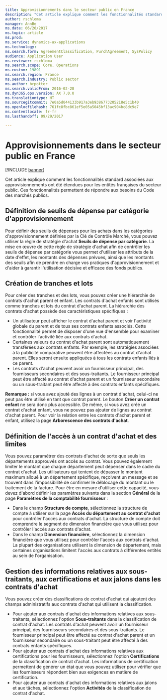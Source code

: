 ```yaml
---
title: Approvisionnements dans le secteur public en France
description: "Cet article explique comment les fonctionnalités standard associées aux approvisionnements ont été étendues pour les entités françaises du secteur public. Ces fonctionnalités permettent de répondre aux besoins du Code des marchés publics."
author: rschloma
manager: AnnBe
ms.date: 06/20/2017
ms.topic: article
ms.prod: 
ms.service: dynamics-ax-applications
ms.technology: 
ms.search.form: AgreementClassification, PurchAgreement, SysPolicy
audience: Application User
ms.reviewer: rschloma
ms.search.scope: Core, Operations
ms.custom: 19891
ms.search.region: France
ms.search.industry: Public sector
ms.author: brpotter
ms.search.validFrom: 2016-02-28
ms.dyn365.ops.version: AX 7.0.0
ms.translationtype: HT
ms.sourcegitcommit: 7e0a5d044133b917a3eb9386773205218e5c1b40
ms.openlocfilehash: 761fc8fbc861ef5e05a5045bf13ac904bc8dc9e7
ms.contentlocale: fr-fr
ms.lasthandoff: 09/29/2017

---
```


# <a name="procurement-and-sourcing-in-the-public-sector-in-france"></a>Approvisionnements dans le secteur public en France

[!INCLUDE [banner](../includes/banner.md)]

Cet article explique comment les fonctionnalités standard associées aux approvisionnements ont été étendues pour les entités françaises du secteur public. Ces fonctionnalités permettent de répondre aux besoins du Code des marchés publics. 

<a name="set-spending-thresholds-by-procurement-category"></a>Définition de seuils de dépense par catégorie d'approvisionnement
-----------------------------------------------

Pour définir des seuils de dépenses pour les achats dans les catégories d'approvisionnement définies par la Clé de Contrôle Marché, vous pouvez utiliser la règle de stratégie d'achat **Seuils de dépense par catégorie**. La mise en œuvre de cette règle de stratégie d'achat afin de contrôler les seuils de dépense par catégorie vous permet d'utiliser les attributs de la date d'effet, les montants des dépenses prévues, ainsi que les montants des seuils afin de prendre en charge vos pratiques d'approvisionnement et d'aider à garantir l'utilisation décisive et efficace des fonds publics.

## <a name="create-tranches-and-lots"></a>Création de tranches et lots
Pour créer des tranches et des lots, vous pouvez créer une hiérarchie de contrats d'achat parent et enfant. Les contrats d'achat enfants sont utilisés comme tranches et lots du contrat d'achat parent. La hiérarchie des contrats d'achat possède des caractéristiques spécifiques :

-   Un utilisateur peut afficher le contrat d'achat parent et voir l'activité globale du parent et de tous ses contrats enfants associés. Cette fonctionnalité permet de disposer d'une vue d'ensemble pour examiner et contrôler l'activité liée aux contrats d'achat.
-   Certaines valeurs du contrat d'achat parent sont automatiquement transférées aux contrats enfants. Par exemple, les stratégies associées à la publicité comparative peuvent être affectées au contrat d'achat parent. Elles seront ensuite appliquées à tous les contrats enfants liés à ce parent.
-   Les contrats d'achat peuvent avoir un fournisseur principal, des fournisseurs secondaires et des sous-traitants. Le fournisseur principal peut être affecté au contrat d'achat parent et un fournisseur secondaire ou un sous-traitant peut être affecté à des contrats enfants spécifiques.

**Remarque :** si vous avez ajouté des lignes à un contrat d'achat, celui-ci ne peut pas être utilisé en tant que contrat parent. Le bouton **Créer un contrat enfant** ne sera donc plus accessible. De même, si vous avez créé un contrat d'achat enfant, vous ne pouvez pas ajouter de lignes au contrat d'achat parent. Pour voir la relation entre les contrats d'achat parent et enfant, utilisez la page **Arborescence des contrats d'achat**.

## <a name="set-up-purchase-agreement-access-and-limits"></a>Définition de l'accès à un contrat d'achat et des limites
Vous pouvez paramétrer des contrats d'achat de sorte que seuls les départements approuvés ont accès au contrat. Vous pouvez également limiter le montant que chaque département peut dépenser dans le cadre du contrat d'achat. Les utilisateurs qui tentent de dépasser le montant maximum alloué à un département spécifique, reçoivent un message et se trouvent dans l'impossibilité de confirmer le déblocage du montant ou le traitement de la facture. Pour être en mesure d'utiliser cette capacité, vous devez d'abord définir les paramètres suivants dans la section **Général** de la page **Paramètres de la comptabilité fournisseur** :

-   Dans le champ **Structure de compte**, sélectionnez la structure de compte à utiliser sur la page **Accès du département au contrat d'achat** pour contrôler l'accès aux contrats d'achat. La structure de compte doit comprendre le segment de dimension financière que vous utilisez pour contrôler l'accès aux contrats d'achat.
-   Dans le champ **Dimension financière**, sélectionnez la dimension financière que vous utilisez pour contrôler l'accès aux contrats d'achat. La plupart des organisations utilisent la dimension de département, mais certaines organisations limitent l'accès aux contrats à différentes entités au sein de l'organisation.

## <a name="manage-information-about-subcontractors-certifications-and-milestones-on-purchase-agreements"></a>Gestion des informations relatives aux sous-traitants, aux certifications et aux jalons dans les contrats d'achat
Vous pouvez créer des classifications de contrat d'achat qui ajoutent des champs administratifs aux contrats d'achat qui utilisent la classification.

-   Pour ajouter aux contrats d'achat des informations relatives aux sous-traitants, sélectionnez l'option **Sous-traitants** dans la classification de contrat d'achat.  Les contrats d'achat peuvent avoir un fournisseur principal, des fournisseurs secondaires et des sous-traitants. Le fournisseur principal peut être affecté au contrat d'achat parent et un fournisseur secondaire ou un sous-traitant peut être affecté à des contrats enfants spécifiques.
-   Pour ajouter aux contrats d'achat des informations relatives aux certifications pour les fournisseurs, sélectionnez l'option **Certifications** de la classification de contrat d'achat. Les informations de certification permettent de générer un état que vous pouvez utiliser pour vérifier que les fournisseurs répondent bien aux exigences en matière de certification.
-   Pour ajouter aux contrats d'achat des informations relatives aux jalons et aux tâches, sélectionnez l'option **Activités** de la classification de contrat d'achat.






